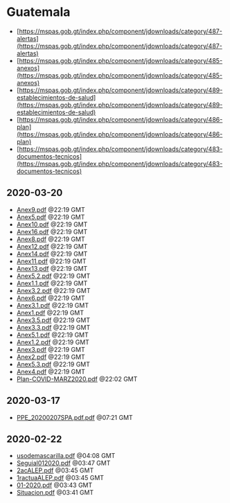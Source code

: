# Guatemala

* [https://mspas.gob.gt/index.php/component/jdownloads/category/487-alertas](https://mspas.gob.gt/index.php/component/jdownloads/category/487-alertas)
* [https://mspas.gob.gt/index.php/component/jdownloads/category/485-anexos](https://mspas.gob.gt/index.php/component/jdownloads/category/485-anexos)
* [https://mspas.gob.gt/index.php/component/jdownloads/category/489-establecimientos-de-salud](https://mspas.gob.gt/index.php/component/jdownloads/category/489-establecimientos-de-salud)
* [https://mspas.gob.gt/index.php/component/jdownloads/category/486-plan](https://mspas.gob.gt/index.php/component/jdownloads/category/486-plan)
* [https://mspas.gob.gt/index.php/component/jdownloads/category/483-documentos-tecnicos](https://mspas.gob.gt/index.php/component/jdownloads/category/483-documentos-tecnicos)


## 2020-03-20

* [Anex9.pdf](7429bdf703fdf6c5a69e10ab3f401d119726a590/file.pdf) @22:19 GMT
* [Anex5.pdf](9644cb0448c9795b6a4aa04b9953c64ad13dab49/file.pdf) @22:19 GMT
* [Anex10.pdf](2cf7bbc18a401758ba4d2692959f51f6aa60b387/file.pdf) @22:19 GMT
* [Anex16.pdf](3c2daa78df65d14f9b2c618724c84843a6a92a05/file.pdf) @22:19 GMT
* [Anex8.pdf](e50189960e11efacb7e6e9b9a956948cc8082c8e/file.pdf) @22:19 GMT
* [Anex12.pdf](5d24250a7abab83dadb8af8457fb3bf9524a2bb9/file.pdf) @22:19 GMT
* [Anex14.pdf](cbe395c880f9ae997b53be0b0a4343706d596d66/file.pdf) @22:19 GMT
* [Anex11.pdf](673e654dbe671db91f5d080c528380a97f34fc1e/file.pdf) @22:19 GMT
* [Anex13.pdf](68ba327b91c994765f473703b8c80376696fbb1f/file.pdf) @22:19 GMT
* [Anex5.2.pdf](ef8b473b10f20b304c8b8e44c6aee8234c2a3b97/file.pdf) @22:19 GMT
* [Anex1.1.pdf](ec2c0eefbe07c1a72339859bb12b225470ca7172/file.pdf) @22:19 GMT
* [Anex3.2.pdf](d50c8b45a4f89815a395cc8cfa58c4549632f29a/file.pdf) @22:19 GMT
* [Anex6.pdf](cea8d9d31a66c3faa92fedd80bd661701c59f8ee/file.pdf) @22:19 GMT
* [Anex3.1.pdf](bf4d4611b79676f3be0957e940e3fb35941635d5/file.pdf) @22:19 GMT
* [Anex1.pdf](bc9bd640469fca577ab2f2faeff302525d503a51/file.pdf) @22:19 GMT
* [Anex3.5.pdf](a5132adc641e9b15e8361760a0fc1f227b57d8a4/file.pdf) @22:19 GMT
* [Anex3.3.pdf](12ae5f85b6e297252fc98af8c3c4dad7d39dce1c/file.pdf) @22:19 GMT
* [Anex5.1.pdf](84f67ff90ae54f0551a26d51f9984be50772e9ec/file.pdf) @22:19 GMT
* [Anex1.2.pdf](74486e86e0ea921ab8d082350693103d9cb2096e/file.pdf) @22:19 GMT
* [Anex3.pdf](73f879840e1cc6bf19527eb8e9501f5a26216134/file.pdf) @22:19 GMT
* [Anex2.pdf](3ca739a96898ba059feee2bb11aa7de1136d4b06/file.pdf) @22:19 GMT
* [Anex5.3.pdf](1f1c977799f722f5c8ff03772a2261ada0b71d36/file.pdf) @22:19 GMT
* [Anex4.pdf](fe9c4292a5dbe8107db82fd5d7f8c33b03ee2950/file.pdf) @22:19 GMT
* [Plan-COVID-MARZ2020.pdf](150b130fa39d64d932e4efe9bc9ed8deb824057d/file.pdf) @22:02 GMT

## 2020-03-17

* [PPE\_20200207SPA.pdf.pdf](6ee5a1980faa415a2f78eb20cf70084c1d88c3af/file.pdf) @07:21 GMT

## 2020-02-22

* [usodemascarilla.pdf](54b40226874c365aa59c0fdccd41f272d3568b98/file.pdf) @04:08 GMT
* [Seguial012020.pdf](574029bd0e037f02f20d2bf7cbee3d88e8a086e3/file.pdf) @03:47 GMT
* [2acALEP.pdf](fa63106ade0cc1f9de222e83bd049b1cdfbb0040/file.pdf) @03:45 GMT
* [1ractuaALEP.pdf](5fe526c467891c33dffc35516007722b51011c7e/file.pdf) @03:45 GMT
* [01-2020.pdf](1e2af8017a4a0f5f1f7c7095b3a13c4577b0eacc/file.pdf) @03:43 GMT
* [Situacion.pdf](9bbc44ce99d1d37e6534e381b80ca7fd89dfda80/file.pdf) @03:41 GMT
